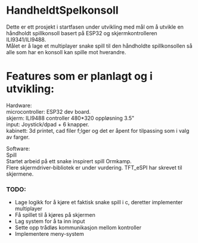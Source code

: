 # HandheldtSpelkonsoll
  
Dette er ett prosjekt i startfasen under utvikling med mål om å utvikle en håndholdt spillkonsoll basert på ESP32 og skjermkontrolleren ILI9341/ILI9488.  
Målet er å lage et multiplayer snake spill til den håndholdte spillkonsollen så alle som har en konsoll kan spille mot hverandre.  
  
  
# Features som er planlagt og i utvikling:  
Hardware:  
microcontroller: ESP32 dev board.  
skjerm: ILI9488 controller 480*320 oppløsning 3.5"  
input: Joystick/dpad + 6 knapper.  
kabinett: 3d printet, cad filer f;lger og det er åpent for tilpassing som i valg av farger.

Software:  
Spill  
Startet arbeid på ett snake inspirert spill Ormkamp.  
Flere skjermdriver-bibliotek er under vurdering. TFT_eSPI har skrevet til skjermene.  


### TODO:
* Lage logikk for å kjøre et faktisk snake spill i c, deretter implementer multiplayer
* Få spillet til å kjøres på skjermen
* Lag system for å ta inn input
* Sette opp trådløs kommunikasjon mellom kontroller
* Implementere meny-system
